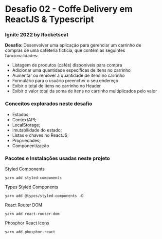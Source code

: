 # Desafio 02 - Coffe Delivery em ReactJS & Typescript
### __Ignite 2022 by Rocketseat__

__Desafio__: Desenvolver uma aplicação para gerenciar um carrinho de compras de uma cafeteria fictícia, que contém as seguintes funcionalidades:

* Listagem de produtos (cafés) disponíveis para compra
* Adicionar uma quantidade específicas de itens no carrinho
* Aumentar ou remover a quantidade de itens no carrinho
* Formulário para o usuário preencher o seu endereço
* Exibir o total de itens no carrinho no Header
* Exibir o valor total da soma de itens no carrinho multiplicados pelo valor

### Conceitos explorados neste desafio

* Estados;
* ContextAPI;
* LocalStorage;
* Imutabilidade do estado;
* Listas e chaves no ReactJS;
* Propriedades;
* Componentização

### Pacotes e Instalações usadas neste projeto

Styled Components
```
yarn add styled-components 
```
Types Styled Components
```
yarn add @types/styled-components -D
```
React Router DOM
```
yarn add react-router-dom
```
Phosphor React Icons
```
yarn add phosphor-react
```